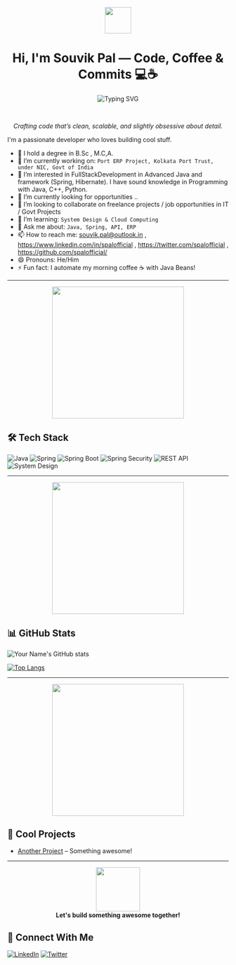 <!---
spalofficial/spalofficial is a ✨ special ✨ repository because its `README.md` (this file) appears on your GitHub profile.
You can click the Preview link to take a look at your changes.
--->
<p align="center">
  <img src="https://media.giphy.com/media/hvRJCLFzcasrR4ia7z/giphy.gif" width="60"/>  
</p>
<h1 align="center">  Hi, I'm Souvik Pal  — Code, Coffee & Commits 💻☕</h1>
<p align="center">
  <img 
    src="https://readme-typing-svg.demolab.com?font=Fira+Code&duration=2000&pause=1000&color=6DB33F&center=true&vCenter=true&multiline=true&width=500&lines=Backend+Engineer+by+Day;Commit+Artist+by+Night;Clean+Code+is+my+Love+Language" 
    alt="Typing SVG" 
  />
</p>

<br/> <!-- This line fixes the overlap -->
<p align="center">
  <em>Crafting code that’s clean, scalable, and slightly obsessive about detail.</em>
</p>





I'm a passionate developer who loves building cool stuff.

- 🔭 I hold a degree in B.Sc , M.C,A.
- 🔭 I’m currently working on: `Port ERP Project, Kolkata Port Trust, under NIC, Govt of India`
- 👀 I’m interested in FullStackDevelopment in Advanced Java and framework (Spring, Hibernate). I have sound knowledge in Programming with Java, C++, Python.
- 🌱 I’m currently looking for opportunities ..
- 💞️ I’m looking to collaborate on freelance projects / job opportunities in IT / Govt Projects
- 🌱 I’m learning: `System Design & Cloud Computing`
- 💬 Ask me about: `Java, Spring, API, ERP`
- 📫 How to reach me: [souvik.pal@outlook.in](mailto:souvik.pal@outlook.in) , https://www.linkedin.com/in/spalofficial , https://twitter.com/spalofficial , https://github.com/spalofficial/
- 😄 Pronouns: He/Him
- ⚡ Fun fact: I automate my morning coffee ☕ with Java Beans!

---
<p align="center">
  <img src="https://media.giphy.com/media/3oriO0OEd9QIDdllqo/giphy.gif" width="300"/>
</p>



## 🛠️ Tech Stack

![Java](https://img.shields.io/badge/Java-ED8B00?style=for-the-badge&logo=java&logoColor=white)
![Spring](https://img.shields.io/badge/Spring-6DB33F?style=for-the-badge&logo=spring&logoColor=white)
![Spring Boot](https://img.shields.io/badge/Spring%20Boot-6DB33F?style=for-the-badge&logo=springboot&logoColor=white)
![Spring Security](https://img.shields.io/badge/Spring%20Security-6DB33F?style=for-the-badge&logo=springsecurity&logoColor=white)
![REST API](https://img.shields.io/badge/REST%20API-005571?style=for-the-badge&logo=swagger&logoColor=white)
![System Design](https://img.shields.io/badge/System%20Design-4B0082?style=for-the-badge)


---

<p align="center">
  <img src="https://media.giphy.com/media/1hAXONQ9qFh7k/giphy.gif" width="300"/>
</p>


## 📊 GitHub Stats
![Your Name's GitHub stats](https://github-readme-stats.vercel.app/api?username=spalofficial&show_icons=true&theme=radical)

[![Top Langs](https://github-readme-stats.vercel.app/api/top-langs/?username=spalofficial&layout=compact)](https://github.com/spalofficial)

---


<p align="center">
  <img src="https://media.giphy.com/media/26ufdipQqU2lhNA4g/giphy.gif" width="300"/>
</p>



## 🧠 Cool Projects
- [Another Project](https://github.com/...) – Something awesome!

---
<p align="center">
  <img src="https://media.giphy.com/media/hvRJCLFzcasrR4ia7z/giphy.gif" width="100">
  <br/>
  <b>Let's build something awesome together!</b>
</p>


## 🔗 Connect With Me
[![LinkedIn](https://img.shields.io/badge/LinkedIn-Connect-blue?style=flat&logo=linkedin)](https://www.linkedin.com/in/spalofficial)
[![Twitter](https://img.shields.io/badge/Twitter-Follow-blue?style=flat&logo=twitter)](https://twitter.com/spalofficial)
